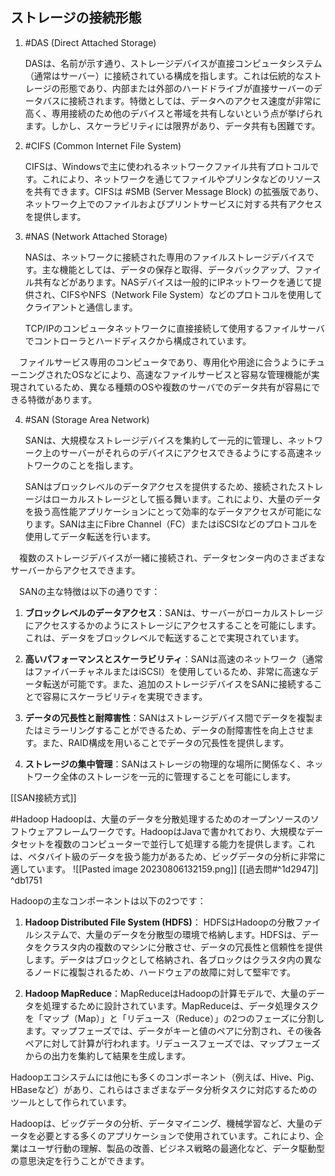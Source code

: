 ## ストレージの接続形態


1. #DAS (Direct Attached Storage)

   DASは、名前が示す通り、ストレージデバイスが直接コンピュータシステム（通常はサーバー）に接続されている構成を指します。これは伝統的なストレージの形態であり、内部または外部のハードドライブが直接サーバーのデータバスに接続されます。特徴としては、データへのアクセス速度が非常に高く、専用接続のため他のデバイスと帯域を共有しないという点が挙げられます。しかし、スケーラビリティには限界があり、データ共有も困難です。

2. #CIFS (Common Internet File System)

   CIFSは、Windowsで主に使われるネットワークファイル共有プロトコルです。これにより、ネットワークを通じてファイルやプリンタなどのリソースを共有できます。CIFSは #SMB (Server Message Block) の拡張版であり、ネットワーク上でのファイルおよびプリントサービスに対する共有アクセスを提供します。

3. #NAS (Network Attached Storage)

   NASは、ネットワークに接続された専用のファイルストレージデバイスです。主な機能としては、データの保存と取得、データバックアップ、ファイル共有などがあります。NASデバイスは一般的にIPネットワークを通じて提供され、CIFSやNFS（Network File System）などのプロトコルを使用してクライアントと通信します。
   
   TCP/IPのコンピュータネットワークに直接接続して使用するファイルサーバでコントローラとハードディスクから構成されています。  
   
　ファイルサービス専用のコンピュータであり、専用化や用途に合うようにチューニングされたOSなどにより、高速なファイルサービスと容易な管理機能が実現されているため、異なる種類のOSや複数のサーバでのデータ共有が容易にできる特徴があります。

4. #SAN (Storage Area Network)

   SANは、大規模なストレージデバイスを集約して一元的に管理し、ネットワーク上のサーバーがそれらのデバイスにアクセスできるようにする高速ネットワークのことを指します。
   
   SANはブロックレベルのデータアクセスを提供するため、接続されたストレージはローカルストレージとして振る舞います。これにより、大量のデータを扱う高性能アプリケーションにとって効率的なデータアクセスが可能になります。SANは主にFibre Channel（FC）またはiSCSIなどのプロトコルを使用してデータ転送を行います。

　複数のストレージデバイスが一緒に接続され、データセンター内のさまざまなサーバーからアクセスできます。

　SANの主な特徴は以下の通りです：

1. **ブロックレベルのデータアクセス**：SANは、サーバーがローカルストレージにアクセスするかのようにストレージにアクセスすることを可能にします。これは、データをブロックレベルで転送することで実現されています。

2. **高いパフォーマンスとスケーラビリティ**：SANは高速のネットワーク（通常はファイバーチャネルまたはiSCSI）を使用しているため、非常に高速なデータ転送が可能です。また、追加のストレージデバイスをSANに接続することで容易にスケーラビリティを実現できます。

3. **データの冗長性と耐障害性**：SANはストレージデバイス間でデータを複製またはミラーリングすることができるため、データの耐障害性を向上させます。また、RAID構成を用いることでデータの冗長性を提供します。

4. **ストレージの集中管理**：SANはストレージの物理的な場所に関係なく、ネットワーク全体のストレージを一元的に管理することを可能にします。

[[SAN接続方式]]

#Hadoop
Hadoopは、大量のデータを分散処理するためのオープンソースのソフトウェアフレームワークです。HadoopはJavaで書かれており、大規模なデータセットを複数のコンピューターで並行して処理する能力を提供します。これは、ペタバイト級のデータを扱う能力があるため、ビッグデータの分析に非常に適しています。
![[Pasted image 20230806132159.png]]
[[過去問#^1d2947]] ^db1751

Hadoopの主なコンポーネントは以下の2つです：

1. **Hadoop Distributed File System (HDFS)**： HDFSはHadoopの分散ファイルシステムで、大量のデータを分散型の環境で格納します。HDFSは、データをクラスタ内の複数のマシンに分散させ、データの冗長性と信頼性を提供します。データはブロックとして格納され、各ブロックはクラスタ内の異なるノードに複製されるため、ハードウェアの故障に対して堅牢です。

2. **Hadoop MapReduce**：MapReduceはHadoopの計算モデルで、大量のデータを処理するために設計されています。MapReduceは、データ処理タスクを「マップ（Map）」と「リデュース（Reduce）」の2つのフェーズに分割します。マップフェーズでは、データがキーと値のペアに分割され、その後各ペアに対して計算が行われます。リデュースフェーズでは、マップフェーズからの出力を集約して結果を生成します。

Hadoopエコシステムには他にも多くのコンポーネント（例えば、Hive、Pig、HBaseなど）があり、これらはさまざまなデータ分析タスクに対応するためのツールとして作られています。

Hadoopは、ビッグデータの分析、データマイニング、機械学習など、大量のデータを必要とする多くのアプリケーションで使用されています。これにより、企業はユーザ行動の理解、製品の改善、ビジネス戦略の最適化など、データ駆動型の意思決定を行うことができます。


